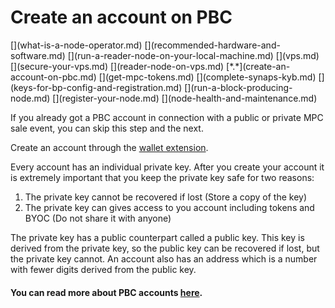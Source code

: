 # Create an account on PBC
<div class="dot-navigation" markdown>
   [](what-is-a-node-operator.md)
   [](recommended-hardware-and-software.md)
   [](run-a-reader-node-on-your-local-machine.md)
   [](vps.md)
   [](secure-your-vps.md)
   [](reader-node-on-vps.md)
   [*.*](create-an-account-on-pbc.md)
   [](get-mpc-tokens.md)
   [](complete-synaps-kyb.md)
   [](keys-for-bp-config-and-registration.md)
   [](run-a-block-producing-node.md)
   [](register-your-node.md)
   [](node-health-and-maintenance.md)
</div>

If you already got a PBC account in connection with a public or private MPC sale event, you can skip this step and the next.   


Create an account through the [wallet extension](https://chrome.google.com/webstore/detail/partisia-wallet/gjkdbeaiifkpoencioahhcilildpjhgh).   

Every account has an individual private key. After you create your account it is extremely important that you keep the private key safe for two reasons:
 
1. The private key cannot be recovered if lost (Store a copy of the key)    
2. The private key can gives access to you account including tokens and BYOC (Do not share it with anyone)

The private key has a public counterpart called a public key. This key is derived from the private key, so the public key can be recovered if lost, but the private key cannot. An account also has an address which is a number with fewer digits derived from the public key.

#### You can read more about PBC accounts [here](../pbc-fundamentals/create-an-account.md).
